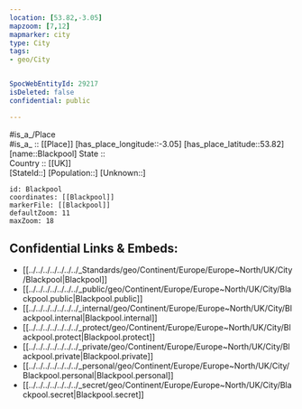 ```yaml
---
location: [53.82,-3.05] 
mapzoom: [7,12] 
mapmarker: city 
type: City
tags:
- geo/City


SpocWebEntityId: 29217
isDeleted: false
confidential: public

---
```

#is_a_/Place  
#is_a_ :: [[Place]] 
[has_place_longitude::-3.05] 
[has_place_latitude::53.82] 
[name::Blackpool] 
State ::  
Country :: [[UK]]  
[StateId::] 
[Population::] 
[Unknown::] 


```leaflet
id: Blackpool
coordinates: [[Blackpool]] 
markerFile: [[Blackpool]] 
defaultZoom: 11 
maxZoom: 18
```


## Confidential Links & Embeds: 
- [[../../../../../../../_Standards/geo/Continent/Europe/Europe~North/UK/City/Blackpool|Blackpool]] 
- [[../../../../../../../_public/geo/Continent/Europe/Europe~North/UK/City/Blackpool.public|Blackpool.public]] 
- [[../../../../../../../_internal/geo/Continent/Europe/Europe~North/UK/City/Blackpool.internal|Blackpool.internal]] 
- [[../../../../../../../_protect/geo/Continent/Europe/Europe~North/UK/City/Blackpool.protect|Blackpool.protect]] 
- [[../../../../../../../_private/geo/Continent/Europe/Europe~North/UK/City/Blackpool.private|Blackpool.private]] 
- [[../../../../../../../_personal/geo/Continent/Europe/Europe~North/UK/City/Blackpool.personal|Blackpool.personal]] 
- [[../../../../../../../_secret/geo/Continent/Europe/Europe~North/UK/City/Blackpool.secret|Blackpool.secret]] 
